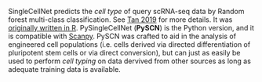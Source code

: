 SingleCellNet predicts the _cell type_ of query scRNA-seq data by Random forest multi-class classification. See [Tan 2019](https://pubmed.ncbi.nlm.nih.gov/31377170/) for more details. It was [originally written in R](https://github.com/pcahan1/SingleCellNet). PySingleCellNet (**PySCN**) is the Python version, and it is compatible with [Scanpy](https://scanpy.readthedocs.io/en/stable/). PySCN was crafted to aid in the analysis of engineered cell populations (i.e. cells derived via directed differentiation of pluripotent stem cells or via direct conversion), but can just as easily be used to perform _cell typing_ on data dervived from other sources as long as adequate training data is available.



